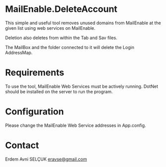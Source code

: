# MailEnable.DeleteAccount

This simple and useful tool removes unused domains from MailEnable at the given list using web services on MailEnable.

Deletion also deletes from within the Tab and Sav files.

The MailBox and the folder connected to it will delete the Login AddressMap.


# Requirements

To use the tool, MailEnable Web Services must be actively running.
DotNet should be installed on the server to run the program.

# Configuration

Please change the MailEnable Web Service addresses in App.config.


# Contact

Erdem Avni SELÇUK  eravse@gmail.com 
